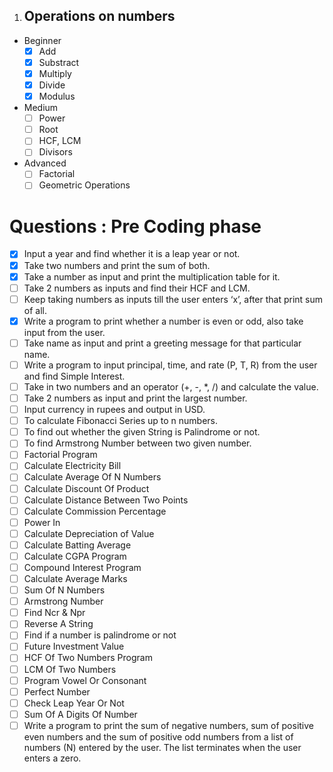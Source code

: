 1. ## Operations on numbers
- Beginner
	- [x] Add
	- [x] Substract
	- [x] Multiply
	- [x] Divide
	- [x] Modulus
- Medium
	- [ ] Power
	- [ ] Root
	- [ ] HCF, LCM
	- [ ] Divisors
- Advanced
	- [ ] Factorial
	- [ ] Geometric Operations

# Questions : Pre Coding phase

- [x] Input a year and find whether it is a leap year or not.
- [x] Take two numbers and print the sum of both.
- [x] Take a number as input and print the multiplication table for it.
- [ ] Take 2 numbers as inputs and find their HCF and LCM.
- [ ] Keep taking numbers as inputs till the user enters ‘x’, after that print sum of all.
- [x] Write a program to print whether a number is even or odd, also take input from the user.
- [ ] Take name as input and print a greeting message for that particular name.
- [ ] Write a program to input principal, time, and rate (P, T, R) from the user and find Simple Interest.
- [ ] Take in two numbers and an operator (+, -, *, /) and calculate the value.
- [ ] Take 2 numbers as input and print the largest number.
- [ ] Input currency in rupees and output in USD.
- [ ] To calculate Fibonacci Series up to n numbers.
- [ ] To find out whether the given String is Palindrome or not.
- [ ] To find Armstrong Number between two given number.
- [ ] Factorial Program
- [ ] Calculate Electricity Bill
- [ ] Calculate Average Of N Numbers
- [ ] Calculate Discount Of Product
- [ ] Calculate Distance Between Two Points 
- [ ] Calculate Commission Percentage
- [ ] Power In
- [ ] Calculate Depreciation of Value
- [ ] Calculate Batting Average
- [ ] Calculate CGPA Program
- [ ] Compound Interest Program
- [ ] Calculate Average Marks
- [ ] Sum Of N Numbers
- [ ] Armstrong Number
- [ ] Find Ncr & Npr
- [ ] Reverse A String
- [ ] Find if a number is palindrome or not 
- [ ] Future Investment Value
- [ ] HCF Of Two Numbers Program
- [ ] LCM Of Two Numbers
- [ ] Program Vowel Or Consonant 
- [ ] Perfect Number
- [ ] Check Leap Year Or Not
- [ ] Sum Of A Digits Of Number
- [ ] Write a program to print the sum of negative numbers, sum of positive even numbers and the sum of positive odd numbers from a list of numbers (N) entered by the user. The list terminates when the user enters a zero.
